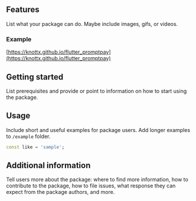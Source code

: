 ## Features

List what your package can do. Maybe include images, gifs, or videos.

### Example

[https://knottx.github.io/flutter_promptpay](https://knottx.github.io/flutter_promptpay)

## Getting started

List prerequisites and provide or point to information on how to
start using the package.

## Usage

Include short and useful examples for package users. Add longer examples
to `/example` folder.

```dart
const like = 'sample';
```

## Additional information

Tell users more about the package: where to find more information, how to
contribute to the package, how to file issues, what response they can expect
from the package authors, and more.
